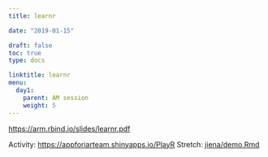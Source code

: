 ```yaml
---
title: learnr

date: "2019-01-15"

draft: false
toc: true
type: docs

linktitle: learnr
menu:
  day1:
    parent: AM session
    weight: 5
---
```


https://arm.rbind.io/slides/learnr.pdf

Activity: https://appforiarteam.shinyapps.io/PlayR 
Stretch: [jiena/demo.Rmd](jiena/demo.Rmd)
